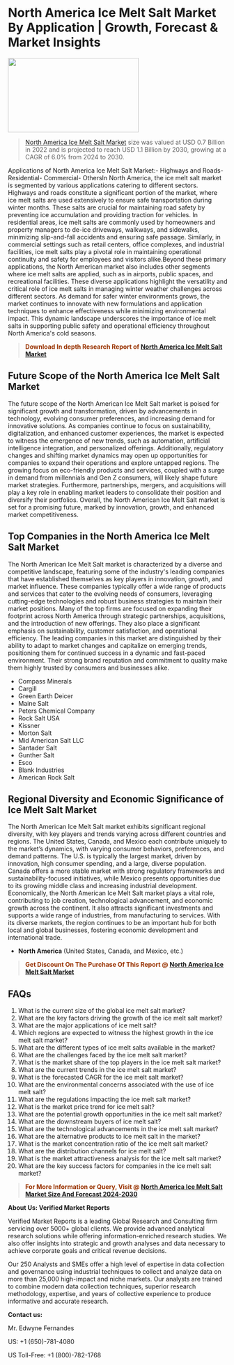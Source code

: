 <p><h1>North America Ice Melt Salt Market By Application | Growth, Forecast & Market Insights</h1><p><img class="aligncenter size-medium wp-image-105565" src="https://ffe5etoiles.com/wp-content/uploads/2025/01/MST7-300x171.png" alt="" width="300" height="171" /></p><blockquote><p><a href="https://www.verifiedmarketreports.com/download-sample/?rid=491378&utm_source=Github-NA&utm_medium=377" target="_blank">North America Ice Melt Salt Market</a> size was valued at USD 0.7 Billion in 2022 and is projected to reach USD 1.1 Billion by 2030, growing at a CAGR of 6.0% from 2024 to 2030.</p></blockquote>Applications of North America Ice Melt Salt Market:- Highways and Roads- Residential- Commercial- OthersIn North America, the ice melt salt market is segmented by various applications catering to different sectors. Highways and roads constitute a significant portion of the market, where ice melt salts are used extensively to ensure safe transportation during winter months. These salts are crucial for maintaining road safety by preventing ice accumulation and providing traction for vehicles. In residential areas, ice melt salts are commonly used by homeowners and property managers to de-ice driveways, walkways, and sidewalks, minimizing slip-and-fall accidents and ensuring safe passage. Similarly, in commercial settings such as retail centers, office complexes, and industrial facilities, ice melt salts play a pivotal role in maintaining operational continuity and safety for employees and visitors alike.Beyond these primary applications, the North American market also includes other segments where ice melt salts are applied, such as in airports, public spaces, and recreational facilities. These diverse applications highlight the versatility and critical role of ice melt salts in managing winter weather challenges across different sectors. As demand for safer winter environments grows, the market continues to innovate with new formulations and application techniques to enhance effectiveness while minimizing environmental impact. This dynamic landscape underscores the importance of ice melt salts in supporting public safety and operational efficiency throughout North America's cold seasons.</p><blockquote><p><span style="color: #993300;"><strong>Download In depth Research Report of <a href="https://www.verifiedmarketreports.com/download-sample/?rid=491378&utm_source=Github-NA&utm_medium=377">North America Ice Melt Salt Market</a></strong></span></p></blockquote><h2>Future Scope of the North America Ice Melt Salt Market</h2><p>The future scope of the North American Ice Melt Salt market is poised for significant growth and transformation, driven by advancements in technology, evolving consumer preferences, and increasing demand for innovative solutions. As companies continue to focus on sustainability, digitalization, and enhanced customer experiences, the market is expected to witness the emergence of new trends, such as automation, artificial intelligence integration, and personalized offerings. Additionally, regulatory changes and shifting market dynamics may open up opportunities for companies to expand their operations and explore untapped regions. The growing focus on eco-friendly products and services, coupled with a surge in demand from millennials and Gen Z consumers, will likely shape future market strategies. Furthermore, partnerships, mergers, and acquisitions will play a key role in enabling market leaders to consolidate their position and diversify their portfolios. Overall, the North American Ice Melt Salt market is set for a promising future, marked by innovation, growth, and enhanced market competitiveness.</p><h2>Top Companies in the North America Ice Melt Salt Market</h2><p>The North American Ice Melt Salt market is characterized by a diverse and competitive landscape, featuring some of the industry's leading companies that have established themselves as key players in innovation, growth, and market influence. These companies typically offer a wide range of products and services that cater to the evolving needs of consumers, leveraging cutting-edge technologies and robust business strategies to maintain their market positions. Many of the top firms are focused on expanding their footprint across North America through strategic partnerships, acquisitions, and the introduction of new offerings. They also place a significant emphasis on sustainability, customer satisfaction, and operational efficiency. The leading companies in this market are distinguished by their ability to adapt to market changes and capitalize on emerging trends, positioning them for continued success in a dynamic and fast-paced environment. Their strong brand reputation and commitment to quality make them highly trusted by consumers and businesses alike.</p><p><ul><li>Compass Minerals </li><li> Cargill </li><li> Green Earth Deicer </li><li> Maine Salt </li><li> Peters Chemical Company </li><li> Rock Salt USA </li><li> Kissner </li><li> Morton Salt </li><li> Mid American Salt LLC </li><li> Santader Salt </li><li> Gunther Salt </li><li> Esco </li><li> Blank Industries </li><li> American Rock Salt</li></ul></p><h2>Regional Diversity and Economic Significance of Ice Melt Salt Market</h2><p>The North American Ice Melt Salt market exhibits significant regional diversity, with key players and trends varying across different countries and regions. The United States, Canada, and Mexico each contribute uniquely to the market’s dynamics, with varying consumer behaviors, preferences, and demand patterns. The U.S. is typically the largest market, driven by innovation, high consumer spending, and a large, diverse population. Canada offers a more stable market with strong regulatory frameworks and sustainability-focused initiatives, while Mexico presents opportunities due to its growing middle class and increasing industrial development. Economically, the North American Ice Melt Salt market plays a vital role, contributing to job creation, technological advancement, and economic growth across the continent. It also attracts significant investments and supports a wide range of industries, from manufacturing to services. With its diverse markets, the region continues to be an important hub for both local and global businesses, fostering economic development and international trade.</p><ul> <li><strong>North America</strong> (United States, Canada, and Mexico, etc.)</li></ul><blockquote><p><span style="color: #993300;"><strong>Get Discount On The Purchase Of This Report @ <a href="https://www.verifiedmarketreports.com/ask-for-discount/?rid=491378&utm_source=Github-NA&utm_medium=377">North America Ice Melt Salt Market</a></strong></span></p></blockquote><h2>FAQs</h2><p><ol> <li>What is the current size of the global ice melt salt market?</div><div></li> <li>What are the key factors driving the growth of the ice melt salt market?</div><div></li> <li>What are the major applications of ice melt salt?</div><div></li> <li>Which regions are expected to witness the highest growth in the ice melt salt market?</div><div></li> <li>What are the different types of ice melt salts available in the market?</div><div></li> <li>What are the challenges faced by the ice melt salt market?</div><div></li> <li>What is the market share of the top players in the ice melt salt market?</div><div></li> <li>What are the current trends in the ice melt salt market?</div><div></li> <li>What is the forecasted CAGR for the ice melt salt market?</div><div></li> <li>What are the environmental concerns associated with the use of ice melt salt?</div><div></li> <li>What are the regulations impacting the ice melt salt market?</div><div></li> <li>What is the market price trend for ice melt salt?</div><div></li> <li>What are the potential growth opportunities in the ice melt salt market?</div><div></li> <li>What are the downstream buyers of ice melt salt?</div><div></li> <li>What are the technological advancements in the ice melt salt market?</div><div></li> <li>What are the alternative products to ice melt salt in the market?</div><div></li> <li>What is the market concentration ratio of the ice melt salt market?</div><div></li> <li>What are the distribution channels for ice melt salt?</div><div></li> <li>What is the market attractiveness analysis for the ice melt salt market?</div><div></li> <li>What are the key success factors for companies in the ice melt salt market?</div><div></li></ol></p><blockquote><p><span style="color: #993300;"><strong>For More Information or Query, Visit @ <a href="https://www.verifiedmarketreports.com/product/ice-melt-salt-market/">North America Ice Melt Salt Market Size And Forecast 2024-2030</a></strong></span></p></blockquote><p><strong>About Us: Verified Market Reports</strong></p><p>Verified Market Reports is a leading Global Research and Consulting firm servicing over 5000+ global clients. We provide advanced analytical research solutions while offering information-enriched research studies. We also offer insights into strategic and growth analyses and data necessary to achieve corporate goals and critical revenue decisions.</p><p>Our 250 Analysts and SMEs offer a high level of expertise in data collection and governance using industrial techniques to collect and analyze data on more than 25,000 high-impact and niche markets. Our analysts are trained to combine modern data collection techniques, superior research methodology, expertise, and years of collective experience to produce informative and accurate research.</p><p><strong>Contact us:</strong></p><p>Mr. Edwyne Fernandes</p><p>US: +1 (650)-781-4080</p><p>US Toll-Free: +1 (800)-782-1768</p>
